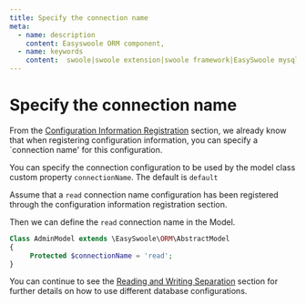 ```yaml
---
title: Specify the connection name
meta:
  - name: description
    content: Easyswoole ORM component,
  - name: keywords
    content:  swoole|swoole extension|swoole framework|EasySwoole mysql ORM|EasySwoole ORM|Swoole mysqli coroutine client|swoole ORM|Specify the connection name
---
```



# Specify the connection name

From the [Configuration Information Registration](/En/Components/Orm/configurationRegister) section, we already know that when registering configuration information, you can specify a `connection name' for this configuration.


You can specify the connection configuration to be used by the model class custom property `connectionName`. The default is `default`


Assume that a `read` connection name configuration has been registered through the configuration information registration section.

Then we can define the ``` read ``` connection name in the Model.

```php
Class AdminModel extends \EasySwoole\ORM\AbstractModel
{
     Protected $connectionName = 'read';
}
```


You can continue to see the [Reading and Writing Separation](/En/Components/Orm/readWriteSeparation) section for further details on how to use different database configurations.
